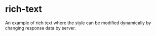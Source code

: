 # rich-text
An example of rich text where the style can be modified dynamically by changing response data by server.
